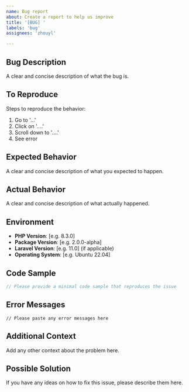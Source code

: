 ```yaml
---
name: Bug report
about: Create a report to help us improve
title: '[BUG] '
labels: 'bug'
assignees: 'zhouyl'

---
```


## Bug Description
A clear and concise description of what the bug is.

## To Reproduce
Steps to reproduce the behavior:
1. Go to '...'
2. Click on '....'
3. Scroll down to '....'
4. See error

## Expected Behavior
A clear and concise description of what you expected to happen.

## Actual Behavior
A clear and concise description of what actually happened.

## Environment
- **PHP Version**: [e.g. 8.3.0]
- **Package Version**: [e.g. 2.0.0-alpha]
- **Laravel Version**: [e.g. 11.0] (if applicable)
- **Operating System**: [e.g. Ubuntu 22.04]

## Code Sample
```php
// Please provide a minimal code sample that reproduces the issue
```

## Error Messages
```
// Please paste any error messages here
```

## Additional Context
Add any other context about the problem here.

## Possible Solution
If you have any ideas on how to fix this issue, please describe them here.
